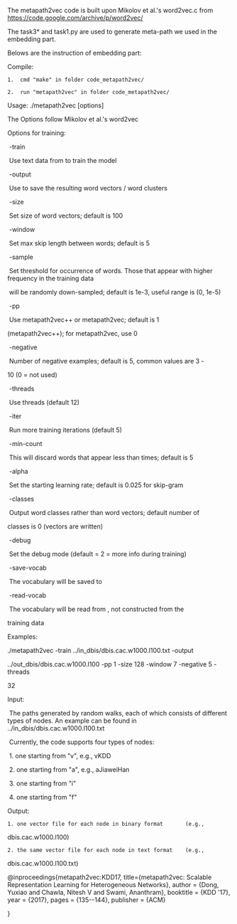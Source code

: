 The metapath2vec code is built upon Mikolov et al.'s word2vec.c from https://code.google.com/archive/p/word2vec/

The task3* and task1.py are used to generate meta-path we used in the embedding part.

Belows are the instruction of embedding part:

Compile:

	1.  cmd "make" in folder code_metapath2vec/

	2.  run "metapath2vec" in folder code_metapath2vec/

Usage: ./metapath2vec [options] 

The Options follow Mikolov et al.'s word2vec

Options for training:

​	-train <file>

​		Use text data from <file> to train the model

​	-output <file>

​		Use <file> to save the resulting word vectors / word clusters

​	-size <int>

​		Set size of word vectors; default is 100

​	-window <int>

​		Set max skip length between words; default is 5

​	-sample <float>

​		Set threshold for occurrence of words. Those that appear with higher frequency in the training data

​		will be randomly down-sampled; default is 1e-3, useful range is (0, 1e-5)

​	-pp <int>

​		Use metapath2vec++ or metapath2vec; default is 1 

(metapath2vec++); for metapath2vec, use 0

​	-negative <int>

​		Number of negative examples; default is 5, common values are 3 - 

10 (0 = not used)

​	-threads <int>

​		Use <int> threads (default 12)

​	-iter <int>

​		Run more training iterations (default 5)

​	-min-count <int>

​		This will discard words that appear less than <int> times; default is 5

​	-alpha <float>

​		Set the starting learning rate; default is 0.025 for skip-gram

​	-classes <int>

​		Output word classes rather than word vectors; default number of 

classes is 0 (vectors are written)

​	-debug <int>

​		Set the debug mode (default = 2 = more info during training)

​	-save-vocab <file>

​		The vocabulary will be saved to <file>

​	-read-vocab <file>

​		The vocabulary will be read from <file>, not constructed from the 

training data

Examples:

./metapath2vec -train ../in_dbis/dbis.cac.w1000.l100.txt -output 

../out_dbis/dbis.cac.w1000.l100 -pp 1 -size 128 -window 7 -negative 5 -threads 

32

Input: 

​	The paths generated by random walks, each of which consists of different types of nodes. An example can be found in ../in_dbis/dbis.cac.w1000.l100.txt

​	Currently, the code supports four types of nodes: 

​		1. one starting from "v", e.g., vKDD

​		2. one starting from "a", e.g., aJiaweiHan

​		3. one starting from "i"

​		4. one starting from "f"

Output:

	1. one vector file for each node in binary format 		(e.g., 

dbis.cac.w1000.l100)

	2. the same vector file for each node in text format 	(e.g., 

dbis.cac.w1000.l100.txt)

@inproceedings{metapath2vec:KDD17,
 title={metapath2vec: Scalable Representation Learning for Heterogeneous Networks},
 author = {Dong, Yuxiao and Chawla, Nitesh V and Swami, Ananthram},
 booktitle = {KDD '17},
 year = {2017},
 pages = {135--144},
 publisher = {ACM}

}